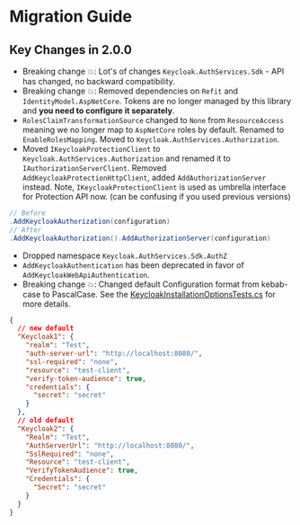 # Migration Guide

## Key Changes in 2.0.0

* Breaking change 💥: Lot's of changes `Keycloak.AuthServices.Sdk` - API has changed, no backward compatibility.
* Breaking change 💥: Removed dependencies on `Refit` and `IdentityModel.AspNetCore`. Tokens are no longer managed by this library and **you need to configure it separately**.
* `RolesClaimTransformationSource` changed to `None` from `ResourceAccess` meaning we no longer map to `AspNetCore` roles by default. Renamed to `EnableRolesMapping`. Moved to `Keycloak.AuthServices.Authorization`.
* Moved `IKeycloakProtectionClient` to `Keycloak.AuthServices.Authorization` and renamed it to `IAuthorizationServerClient`. Removed `AddKeycloakProtectionHttpClient`, added `AddAuthorizationServer` instead. Note, `IKeycloakProtectionClient` is used as umbrella interface for Protection API now. (can be confusing if you used previous versions)

```csharp
// Before
.AddKeycloakAuthorization(configuration)
// After
.AddKeycloakAuthorization().AddAuthorizationServer(configuration)
```

* Dropped namespace `Keycloak.AuthServices.Sdk.AuthZ`
* `AddKeycloakAuthentication` has been deprecated in favor of `AddKeycloakWebApiAuthentication`.
* Breaking change 💥: Changed default Configuration format from kebab-case to PascalCase. See the [KeycloakInstallationOptionsTests.cs](https://github.com/NikiforovAll/keycloak-authorization-services-dotnet/blob/main/tests/Keycloak.AuthServices.Common.Tests/KeycloakInstallationOptionsTests.cs) for more details.

```json
{
  // new default
  "Keycloak1": {
    "realm": "Test",
    "auth-server-url": "http://localhost:8080/",
    "ssl-required": "none",
    "resource": "test-client",
    "verify-token-audience": true,
    "credentials": {
      "secret": "secret"
    }
  },
  // old default
  "Keycloak2": {
    "Realm": "Test",
    "AuthServerUrl": "http://localhost:8080/",
    "SslRequired": "none",
    "Resource": "test-client",
    "VerifyTokenAudience": true,
    "Credentials": {
      "Secret": "secret"
    }
  }
}

```

